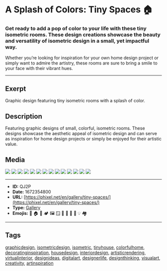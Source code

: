 # A Splash of Colors: Tiny Spaces 🏠
### Get ready to add a pop of color to your life with these tiny isometric rooms. These design creations showcase the beauty and versatility of isometric design in a small, yet impactful way.

Whether you’re looking for inspiration for your own home design project or simply want to admire the artistry, these rooms are sure to bring a smile to your face with their vibrant hues.


------------
## Exerpt
Graphic design featuring tiny isometric rooms with a splash of color.
## Description
Featuring graphic designs of small, colorful, isometric rooms. These designs showcase the aesthetic appeal of isometric design and can serve as inspiration for home design projects or simply be enjoyed for their artistic value.
## Media
<img src="media/tiny-space-dining-room.jpg">
<img src="media/tiny-space-lobby.jpg">
<img src="media/tiny-space-study.jpg">
<img src="media/tiny-space-living-room.jpg">
<img src="media/tiny-space-bathroom.jpg">
<img src="media/tiny-space-hall.jpg">
<img src="media/tiny-space-kitchen.jpg">
<img src="media/tiny-space-laundry.jpg">
<img src="media/tiny-space-kids-bedroom.jpg">
<img src="media/tiny-space-library.jpg">
<img src="media/tiny-space-storage.jpg">
<img src="media/tiny-space-hallway.jpg">
<img src="media/tiny-space-porch.jpg">
<img src="media/tiny-space-bedroom.jpg">

------------
- **ID:** QJ2P
- **Date:** 1672354800
- **URL:** [https://phixel.net/en/gallery/tiny-spaces/](https://phixel.net/en/gallery/tiny-spaces/)
- **Type:** [Gallery](#gallery)
- **Emojis:** 🎨 🏠 🌈 🏕 🖼 🪟 🚪 🚽 🛀 🚿 💡 🏘

------------
## Tags
[graphicdesign](#graphicdesign), [isometricdesign](#isometricdesign), [isometric](#isometric), [tinyhouse](#tinyhouse), [colorfulhome](#colorfulhome), [decoratinginspiration](#decoratinginspiration), [housedesign](#housedesign), [interiordesign](#interiordesign), [artisticrendering](#artisticrendering), [virtualinterior](#virtualinterior), [designideas](#designideas), [digitalart](#digitalart), [designerlife](#designerlife), [designthinking](#designthinking), [visualart](#visualart), [creativity](#creativity), [artinspiration](#artinspiration)
